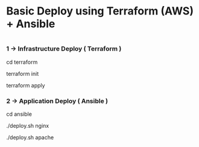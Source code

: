 

#
# Basic Deploy using Terraform (AWS) + Ansible
#


### 1 -> Infrastructure Deploy ( Terraform )
cd terraform

terraform init

terraform apply





### 2 -> Application Deploy ( Ansible )
cd ansible

./deploy.sh nginx

./deploy.sh apache
